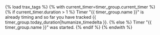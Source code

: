 {% load trax_tags %}
{% with current_timer=timer_group.current_timer %}
{% if current_timer.duration > 1 %}
Timer "{{ timer_group.name }}" is already timing and so far you have tracked {{ timer_group.today_duration|humanize_timedelta }}.
{% else %}
Timer "{{ timer_group.name }}" was started.
{% endif %}
{% endwith %}
